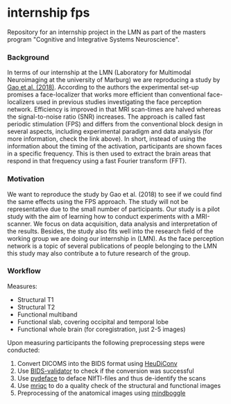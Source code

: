 # internship fps

Repository for an internship project in the LMN as part of the
masters program "Cognitive and Integrative Systems Neuroscience".

### Background
In terms of our internship at the LMN (Laboratory for Multimodal Neuroimaging at the university of Marburg) we are reproducing a study by [Gao et al. (2018)](https://link.springer.com/article/10.1007/s00429-018-1630-4). According to the authors the experimental set-up promises a face-localizer that works more efficient than conventional face-localizers used in previous studies investigating the face perception network. Efficiency is improved in that MRI scan-times are halved whereas the signal-to-noise ratio (SNR) increases. The approach is called fast periodic stimulation (FPS) and differs from the conventional block design in several aspects, including experimental paradigm and data analysis (for more information, check the link above). In short, instead of using the information about the timing of the activation, participants are shown faces in a specific frequency. This is then used to extract the brain areas that respond in that frequency using a fast Fourier transform (FFT).

### Motivation
We want to reproduce the study by Gao et al. (2018) to see if we could find the same effects using the FPS approach. The study will not be representative  due to the small number of participants. Our study is a pilot study with the aim of learning how to conduct experiments with a MRI-scanner. We focus on data acquisition, data analysis and interpretation of the results. Besides, the study also fits well into the research field of the working group we are doing our internship in (LMN). As the face perception network is a topic of several publications of people belonging to the LMN this study may also contribute a to future research of the group.

### Workflow

Measures:
- Structural T1
- Structural T2
- Functional multiband
- Functional slab, covering occipital and temporal lobe
- Functional whole brain (for coregistration, just 2-5 images)

Upon measuring participants the following preprocessing steps were conducted:
1. Convert DICOMS into the BIDS format using [HeuDiConv](https://github.com/nipy/heudiconv)
2. Use [BIDS-validator](https://github.com/bids-standard/bids-validator) to check if the conversion was successful
3. Use [pydeface](https://github.com/poldracklab/pydeface) to deface NIfTI-files and thus de-identify the scans
4. Use [mriqc](https://github.com/poldracklab/mriqc) to do a quality check of the structural and functional images
5. Preprocessing of the anatomical images using [mindboggle](https://mindboggle.info/)
